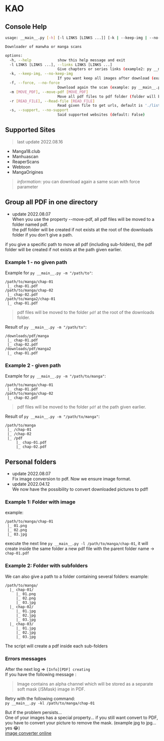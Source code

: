 # KAO
## Console Help
```bash
usage: __main__.py [-h] [-l LINKS [LINKS ...]] [-k | --keep-img | --no-keep-img] [-f | --force | --no-force] [-m [MOVE_PDF]] [-r [READ_FILE]] [-s | --support | --no-support]

Downloader of manwha or manga scans

options:
  -h, --help            show this help message and exit
  -l LINKS [LINKS ...], --links LINKS [LINKS ...]
                        Give chapters or series links (example2: py __main__.py -l link1 link2) (example2: py __main__.py -l link1 link2 -r file -m)
  -k, --keep-img, --no-keep-img
                        If you want keep all images after download (example: py __main__.py -fkl link) (example2: py __main__.py -l link -r file -m) (default: False)
  -f, --force, --no-force
                        Download again the scan (example: py __main__.py -fkl link) (example2: py __main__.py -l link -r file -m) (default: False)
  -m [MOVE_PDF], --move-pdf [MOVE_PDF]
                        Move all pdf files to pdf folder (folder will be created if not exists at the root of the downloads folder), put ALWAYS at the end of command to move all pdf files
  -r [READ_FILE], --Read-file [READ_FILE]
                        Read given file to get urls, default is './list url.txt' but you can specify another (example: py __main__.py -fkr file) (example2: py __main__.py -l link -r file -m)
  -s, --support, --no-support
                        Said supported websites (default: False)

```

## Supported Sites
> last update 2022.08.16
* Manga18.club
* Manhuascan
* ReaperScans
* Webtoon
* MangaOrigines

> *information*: you can download again a same scan with force parameter
## Group all PDF in one directory
* update 2022.08.07  
When you use the property --move-pdf, all pdf files will be moved to a folder named pdf.    
the pdf folder will be created if not exists at the root of the downloads folder if you don't give a path.  
   
if you give a specific path to move all pdf (including sub-folders), the pdf folder will be created if not exists at the path given earlier.

### Example 1 - no given path
Example for `py __main__.py -m "/path/to"`:
```
/path/to/manga/chap-01
 |_ chap-01.pdf
/path/to/manga/chap-02
 |_ chap-02.pdf
/path/to/manga2/chap-01
 |_ chap-01.pdf
```
> pdf files will be moved to the folder `pdf` at the root of the downloads folder.

Result of `py __main__.py -m "/path/to"`:
```
/downloads/pdf/manga
 |_ chap-01.pdf
 |_ chap-02.pdf
/downloads/pdf/manga2
 |_ chap-01.pdf
```
### Example 2 - given path

Example for `py __main__.py -m "/path/to/manga"`:
```
/path/to/manga/chap-01
 |_ chap-01.pdf
/path/to/manga/chap-02
 |_ chap-02.pdf
```
> pdf files will be moved to the folder `pdf` at the path given earlier.

Result of `py __main__.py -m "/path/to/manga"`:
```
/path/to/manga
 |_ /chap-01
 |_ /chap-02
 |_ /pdf
     |_ chap-01.pdf
     |_ chap-02.pdf
```
## Personal folders
* update 2022.08.07  
Fix image conversion to pdf. Now we ensure image format.
* update 2022.04.12  
We now have the possibility to convert downloaded pictures to pdf!

### Example 1: Folder with image
example:
```
/path/to/manga/chap-01
 |_ 01.png
 |_ 02.png
 |_ 03.jpg
```

execute the next line `py __main__.py -l /path/to/manga/chap-01`, it will create inside the same folder a new pdf file with the parent folder name -> `chap-01.pdf`

### Example 2: Folder with subfolders 
We can also give a path to a folder containing several folders:
example:
```
/path/to/manga/
  |_ chap-01/
     |_ 01.png
     |_ 02.png
     |_ 03.jpg
  |_ chap-02/
     |_ 01.jpg
     |_ 02.jpg
     |_ 03.jpg
  |_ chap-03/
     |_ 01.jpg
     |_ 02.jpg
     |_ 03.jpg
```

The script will create a pdf inside each sub-folders
  
### Errors messages
After the next log => `[Info][PDF] creating`    
If you have the following message :   
> Image contains an alpha channel which will be stored as a separate soft mask (/SMask) image in PDF.

Retry with the following command:  
  `py __main__.py -kl /path/to/manga/chap-01`

But if the problem persists...  
One of your images has a special property... if you still want convert to PDF, you have to convert your picture to remove the mask.
(example jpg to jpg... yes 😂)    
[image converter online](https://convertio.co/image-converter/)
